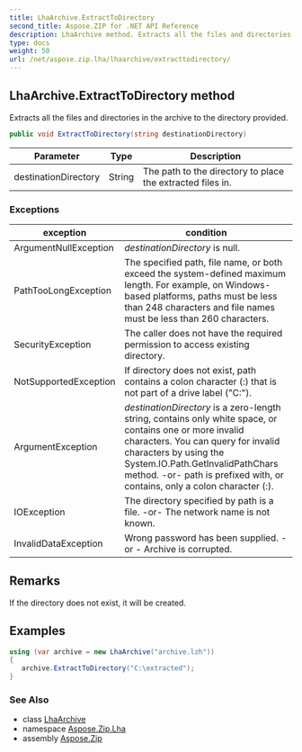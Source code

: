 ```yaml
---
title: LhaArchive.ExtractToDirectory
second_title: Aspose.ZIP for .NET API Reference
description: LhaArchive method. Extracts all the files and directories in the archive to the directory provided
type: docs
weight: 50
url: /net/aspose.zip.lha/lhaarchive/extracttodirectory/
---
```

## LhaArchive.ExtractToDirectory method

Extracts all the files and directories in the archive to the directory provided.

```csharp
public void ExtractToDirectory(string destinationDirectory)
```

| Parameter | Type | Description |
| --- | --- | --- |
| destinationDirectory | String | The path to the directory to place the extracted files in. |

### Exceptions

| exception | condition |
| --- | --- |
| ArgumentNullException | *destinationDirectory* is null. |
| PathTooLongException | The specified path, file name, or both exceed the system-defined maximum length. For example, on Windows-based platforms, paths must be less than 248 characters and file names must be less than 260 characters. |
| SecurityException | The caller does not have the required permission to access existing directory. |
| NotSupportedException | If directory does not exist, path contains a colon character (:) that is not part of a drive label ("C:\"). |
| ArgumentException | *destinationDirectory* is a zero-length string, contains only white space, or contains one or more invalid characters. You can query for invalid characters by using the System.IO.Path.GetInvalidPathChars method. -or- path is prefixed with, or contains, only a colon character (:). |
| IOException | The directory specified by path is a file. -or- The network name is not known. |
| InvalidDataException | Wrong password has been supplied. - or - Archive is corrupted. |

## Remarks

If the directory does not exist, it will be created.

## Examples

```csharp
using (var archive = new LhaArchive("archive.lzh")) 
{ 
   archive.ExtractToDirectory("C:\extracted");
}
```

### See Also

* class [LhaArchive](../)
* namespace [Aspose.Zip.Lha](../../lhaarchive/)
* assembly [Aspose.Zip](../../../)


